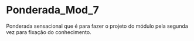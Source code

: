 # Ponderada_Mod_7
Ponderada sensacional que é para fazer o projeto do módulo pela segunda vez para fixação do conhecimento.
